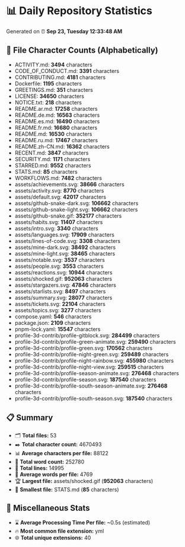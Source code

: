 # 📊 Daily Repository Statistics
Generated on ⏰ **Sep 23, Tuesday 12:33:48 AM**

## 📂 File Character Counts (Alphabetically)
- ACTIVITY.md: **3494** characters
- CODE_OF_CONDUCT.md: **3391** characters
- CONTRIBUTING.md: **4181** characters
- Dockerfile: **1195** characters
- GREETINGS.md: **351** characters
- LICENSE: **34650** characters
- NOTICE.txt: **218** characters
- README.ar.md: **17258** characters
- README.de.md: **16563** characters
- README.es.md: **16490** characters
- README.fr.md: **16680** characters
- README.md: **16530** characters
- README.ru.md: **17467** characters
- README.zh-CN.md: **16362** characters
- RECENT.md: **3847** characters
- SECURITY.md: **1171** characters
- STARRED.md: **9552** characters
- STATS.md: **85** characters
- WORKFLOWS.md: **7482** characters
- assets/achievements.svg: **38666** characters
- assets/activity.svg: **8770** characters
- assets/default.svg: **42017** characters
- assets/github-snake-dark.svg: **106662** characters
- assets/github-snake-light.svg: **106662** characters
- assets/github-snake.gif: **352177** characters
- assets/habits.svg: **11407** characters
- assets/intro.svg: **3340** characters
- assets/languages.svg: **17909** characters
- assets/lines-of-code.svg: **3308** characters
- assets/mine-dark.svg: **38492** characters
- assets/mine-light.svg: **38465** characters
- assets/notable.svg: **3537** characters
- assets/people.svg: **3553** characters
- assets/reactions.svg: **10944** characters
- assets/shocked.gif: **952063** characters
- assets/stargazers.svg: **47846** characters
- assets/starlists.svg: **8497** characters
- assets/summary.svg: **28077** characters
- assets/tickets.svg: **22104** characters
- assets/topics.svg: **3277** characters
- compose.yaml: **546** characters
- package.json: **2109** characters
- pnpm-lock.yaml: **15547** characters
- profile-3d-contrib/profile-gitblock.svg: **284499** characters
- profile-3d-contrib/profile-green-animate.svg: **259490** characters
- profile-3d-contrib/profile-green.svg: **170562** characters
- profile-3d-contrib/profile-night-green.svg: **259489** characters
- profile-3d-contrib/profile-night-rainbow.svg: **455980** characters
- profile-3d-contrib/profile-night-view.svg: **259515** characters
- profile-3d-contrib/profile-season-animate.svg: **276468** characters
- profile-3d-contrib/profile-season.svg: **187540** characters
- profile-3d-contrib/profile-south-season-animate.svg: **276468** characters
- profile-3d-contrib/profile-south-season.svg: **187540** characters

## 📋 Summary
- 🗂️ **Total files:** 53
- ✒️ **Total character count:** 4670493
- 📊 **Average characters per file:** 88122
- 📝 **Total word count:** 252780
- 🧾 **Total lines:** 14995
- 📐 **Average words per file:** 4769
- 🏆 **Largest file:** assets/shocked.gif (**952063** characters)
- 🥉 **Smallest file:** STATS.md (**85** characters)

## 🌟 Miscellaneous Stats
- ⌛ **Average Processing Time Per file:** ~0.5s (estimated)
- 🔥 **Most common file extension:** yml
- 🌐 **Total unique extensions:** 40
